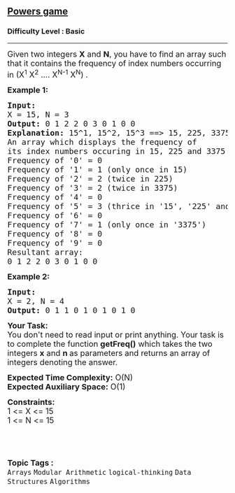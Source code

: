 <h2><a href="https://www.geeksforgeeks.org/problems/powers-game3701/1?page=7&category=Arrays&difficulty=Basic&sortBy=submissions">Powers game</a></h2><h3>Difficulty Level : Basic</h3><hr><div class="problems_problem_content__Xm_eO"><p><span style="font-size:18px">Given&nbsp;two integers <strong>X</strong>&nbsp;and <strong>N</strong>,&nbsp;you have to find an array such that it contains the frequency of index numbers occurring in (X<sup>1</sup> X<sup>2</sup> .... X<sup>N-1</sup>&nbsp;X<sup>N</sup>) .&nbsp;</span></p>

<p><span style="font-size:18px"><strong>Example 1:</strong></span></p>

<pre><span style="font-size:18px"><strong>Input:
</strong>X = 15, N = 3
<strong>Output:</strong> 0 1 2 2 0 3 0 1 0 0
<strong>Explanation:</strong> 15^1, 15^2, 15^3 ==&gt; 15, 225, 3375
An array which displays the frequency of 
its index numbers occuring in 15, 225 and 3375
Frequency of '0' = 0
Frequency of '1' = 1 (only once in 15)
Frequency of '2' = 2 (twice in 225)
Frequency of '3' = 2 (twice in 3375)
Frequency of '4' = 0
Frequency of '5' = 3 (thrice in '15', '225' and '3375')
Frequency of '6' = 0
Frequency of '7' = 1 (only once in '3375')
Frequency of '8' = 0
Frequency of '9' = 0
Resultant array:
0 1 2 2 0 3 0 1 0 0</span></pre>

<p><span style="font-size:18px"><strong>Example 2:</strong></span></p>

<pre><span style="font-size:18px"><strong>Input:
</strong>X = 2, N = 4
<strong>Output:</strong> 0 1 1 0 1 0 1 0 1 0
</span></pre>

<p><span style="font-size:18px"><strong>Your Task:</strong><br>
You don't need to read input or print anything. Your task is to complete the function&nbsp;<strong>getFreq()</strong>&nbsp;which takes the two integers&nbsp;<strong>x</strong>&nbsp;and&nbsp;<strong>n&nbsp;</strong>as parameters and returns an array of integers denoting the answer.</span></p>

<p><span style="font-size:18px"><strong>Expected Time Complexity:</strong>&nbsp;O(N)<br>
<strong>Expected Auxiliary Space:</strong>&nbsp;O(1)</span></p>

<p><span style="font-size:18px"><strong>Constraints:</strong><br>
1 &lt;= X&nbsp;&lt;= 15<br>
1&nbsp;&lt;= N&nbsp;&lt;= 15</span></p>

<p>&nbsp;</p>
</div><br><p><span style=font-size:18px><strong>Topic Tags : </strong><br><code>Arrays</code>&nbsp;<code>Modular Arithmetic</code>&nbsp;<code>logical-thinking</code>&nbsp;<code>Data Structures</code>&nbsp;<code>Algorithms</code>&nbsp;